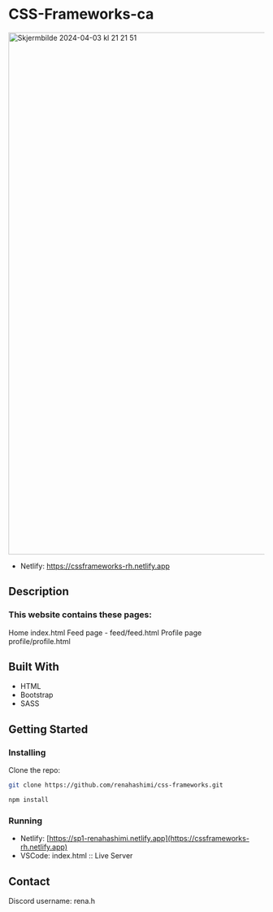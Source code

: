 # CSS-Frameworks-ca

<img width="1026" alt="Skjermbilde 2024-04-03 kl  21 21 51" src="https://github.com/renahashimi/css-frameworks/assets/132304085/e943afb4-542a-4a3a-b9e9-36ddcf7ebb07">

- Netlify: https://cssframeworks-rh.netlify.app

## Description

### This website contains these pages:

Home index.html
Feed page - feed/feed.html
Profile page profile/profile.html

## Built With
- HTML
- Bootstrap
- SASS

## Getting Started
### Installing
Clone the repo:
```bash
git clone https://github.com/renahashimi/css-frameworks.git
```


```bash
npm install
```


### Running
- Netlify: [https://sp1-renahashimi.netlify.app](https://cssframeworks-rh.netlify.app)
- VSCode: index.html :: Live Server

## Contact
Discord username: rena.h
